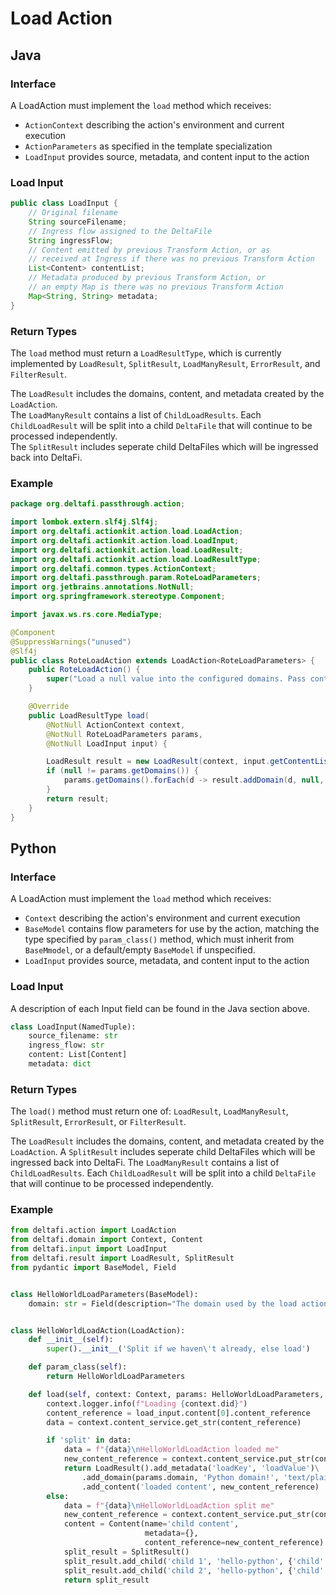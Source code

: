# Load Action

## Java

### Interface

A LoadAction must implement the `load` method which receives:
* `ActionContext` describing the action's environment and current execution
* `ActionParameters` as specified in the template specialization
* `LoadInput` provides source, metadata, and content input to the action

### Load Input

```java
public class LoadInput {
    // Original filename
    String sourceFilename;
    // Ingress flow assigned to the DeltaFile
    String ingressFlow;
    // Content emitted by previous Transform Action, or as
    // received at Ingress if there was no previous Transform Action
    List<Content> contentList;
    // Metadata produced by previous Transform Action, or
    // an empty Map is there was no previous Transform Action
    Map<String, String> metadata;
}
```

### Return Types

The `load` method must return a `LoadResultType`, which is currently implemented by `LoadResult`, `SplitResult`, `LoadManyResult`, `ErrorResult`, and `FilterResult`.

The `LoadResult` includes the domains, content, and metadata created by the `LoadAction`.  
The `LoadManyResult` contains a list of `ChildLoadResults`. Each `ChildLoadResult` will be split into a child `DeltaFile` that will continue to be processed independently.  
The `SplitResult` includes seperate child DeltaFiles which will be ingressed back into DeltaFi.

### Example

```java
package org.deltafi.passthrough.action;

import lombok.extern.slf4j.Slf4j;
import org.deltafi.actionkit.action.load.LoadAction;
import org.deltafi.actionkit.action.load.LoadInput;
import org.deltafi.actionkit.action.load.LoadResult;
import org.deltafi.actionkit.action.load.LoadResultType;
import org.deltafi.common.types.ActionContext;
import org.deltafi.passthrough.param.RoteLoadParameters;
import org.jetbrains.annotations.NotNull;
import org.springframework.stereotype.Component;

import javax.ws.rs.core.MediaType;

@Component
@SuppressWarnings("unused")
@Slf4j
public class RoteLoadAction extends LoadAction<RoteLoadParameters> {
    public RoteLoadAction() {
        super("Load a null value into the configured domains. Pass content through as received");
    }

    @Override
    public LoadResultType load(
        @NotNull ActionContext context,
        @NotNull RoteLoadParameters params,
        @NotNull LoadInput input) {

        LoadResult result = new LoadResult(context, input.getContentList());
        if (null != params.getDomains()) {
            params.getDomains().forEach(d -> result.addDomain(d, null, MediaType.TEXT_PLAIN));
        }
        return result;
    }
}
```

## Python

### Interface

A LoadAction must implement the `load` method which receives:
* `Context` describing the action's environment and current execution
* `BaseModel` contains flow parameters for use by the action, matching the type specified by `param_class()` method, which must inherit from `BaseMmodel`, or a default/empty `BaseModel` if unspecified.
* `LoadInput` provides source, metadata, and content input to the action

### Load Input

A description of each Input field can be found in the Java section above.

```python
class LoadInput(NamedTuple):
    source_filename: str
    ingress_flow: str
    content: List[Content]
    metadata: dict
```

### Return Types

The `load()` method must return one of: `LoadResult`, `LoadManyResult`, `SplitResult`, `ErrorResult`, or `FilterResult`.

The `LoadResult` includes the domains, content, and metadata created by the `LoadAction`.
A `SplitResult` includes seperate child DeltaFiles which will be ingressed back into DeltaFi.
The `LoadManyResult` contains a list of `ChildLoadResults`. Each `ChildLoadResult` will be split into a child `DeltaFile` that will continue to be processed independently.

### Example

```python
from deltafi.action import LoadAction
from deltafi.domain import Context, Content
from deltafi.input import LoadInput
from deltafi.result import LoadResult, SplitResult
from pydantic import BaseModel, Field


class HelloWorldLoadParameters(BaseModel):
    domain: str = Field(description="The domain used by the load action")


class HelloWorldLoadAction(LoadAction):
    def __init__(self):
        super().__init__('Split if we haven\'t already, else load')

    def param_class(self):
        return HelloWorldLoadParameters

    def load(self, context: Context, params: HelloWorldLoadParameters, load_input: LoadInput):
        context.logger.info(f"Loading {context.did}")
        content_reference = load_input.content[0].content_reference
        data = context.content_service.get_str(content_reference)

        if 'split' in data:
            data = f"{data}\nHelloWorldLoadAction loaded me"
            new_content_reference = context.content_service.put_str(context.did, data, 'test/plain')
            return LoadResult().add_metadata('loadKey', 'loadValue')\
                .add_domain(params.domain, 'Python domain!', 'text/plain')\
                .add_content('loaded content', new_content_reference)
        else:
            data = f"{data}\nHelloWorldLoadAction split me"
            new_content_reference = context.content_service.put_str(context.did, data, 'test/plain')
            content = Content(name='child content',
                              metadata={},
                              content_reference=new_content_reference)
            split_result = SplitResult()
            split_result.add_child('child 1', 'hello-python', {'child': 'first'}, [content])
            split_result.add_child('child 2', 'hello-python', {'child': 'second'}, [content])
            return split_result
```
